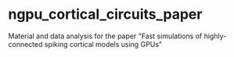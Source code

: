# ngpu_cortical_circuits_paper
Material and data analysis for the paper "Fast simulations of highly-connected spiking cortical models using GPUs"

